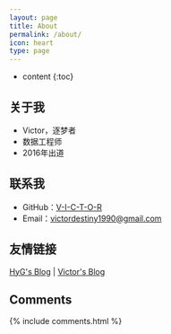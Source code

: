```yaml
---
layout: page
title: About
permalink: /about/
icon: heart
type: page
---
```


* content
{:toc}

## 关于我
* Victor，逐梦者
* 数据工程师
* 2016年出道

## 联系我

* GitHub：[V-I-C-T-O-R](https://github.com/V-I-C-T-O-R)
* Email：victordestiny1990@gmail.com

## 友情链接

[HyG's Blog](https://gaohaoyang.github.io/) \| [Victor's Blog](https://v-i-c-t-o-r.github.io/)

## Comments

{% include comments.html %}
